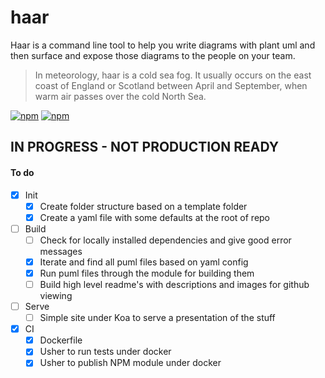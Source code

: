 # haar

Haar is a command line tool to help you write diagrams with plant uml and then surface and expose those diagrams to the people on your team.

> In meteorology, haar is a cold sea fog. It usually occurs on the east coast of England or Scotland between April and September, when warm air passes over the cold North Sea.

[![npm](https://img.shields.io/npm/v/haar.svg?maxAge=2592000)](https://www.npmjs.com/package/haar)
[![npm](https://img.shields.io/npm/dm/haar.svg)](https://www.npmjs.com/package/haar)

## IN PROGRESS - NOT PRODUCTION READY

#### To do

- [x] Init
  - [x] Create folder structure based on a template folder
  - [x] Create a yaml file with some defaults at the root of repo

- [ ] Build
  - [ ] Check for locally installed dependencies and give good error messages
  - [x] Iterate and find all puml files based on yaml config
  - [x] Run puml files through the module for building them
  - [ ] Build high level readme's with descriptions and images for github viewing

- [ ] Serve
  - [ ] Simple site under Koa to serve a presentation of the stuff

- [x] CI
  - [x] Dockerfile
  - [x] Usher to run tests under docker
  - [x] Usher to publish NPM module under docker
